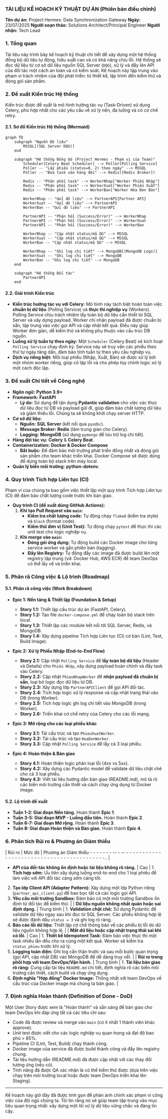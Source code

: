 ### **TÀI LIỆU KẾ HOẠCH KỸ THUẬT DỰ ÁN (Phiên bản điều chỉnh)**

**Tên dự án:** Project Hermes: Data Synchronization Gateway
**Ngày:** 23/07/2025
**Người soạn thảo:** Solutions Architect/Principal Engineer
**Người nhận:** Tech Lead

### **1. Tổng quan**

Tài liệu này trình bày kế hoạch kỹ thuật chi tiết để xây dựng một hệ thống đồng bộ dữ liệu tự động, hiệu suất cao và có khả năng chịu lỗi. Hệ thống sẽ đọc dữ liệu từ cơ sở dữ liệu nguồn SQL Server (`DQG`), xử lý và đẩy lên API của đối tác một cách an toàn và có kiểm soát. Kế hoạch này tập trung vào phạm vi trách nhiệm của đội phát triển: từ thiết kế, lập trình đến kiểm thử và đóng gói sản phẩm.

### **2. Đề xuất Kiến trúc Hệ thống**

Kiến trúc được đề xuất là mô hình hướng tác vụ (Task-Driven) sử dụng Celery, phù hợp nhất cho các yêu cầu về xử lý nền, đa luồng và có cơ chế retry.

#### **2.1. Sơ đồ Kiến trúc Hệ thống (Mermaid)**

```mermaid
graph TD
    subgraph "Nguồn Dữ liệu"
        MSSQL[(SQL Server DQG)]
    end

    subgraph "Hệ thống Đồng bộ (Project Hermes - Phạm vi của Team)"
        Scheduler[Celery Beat Scheduler] --> Poller[Polling Service]
        Poller -- "Lấy phiếu (status=0, 2) theo ngày" --> MSSQL
        Poller -- "Đưa task vào hàng đợi" --> Redis([Redis Broker])

        Redis -- "Phân phối task" --> WorkerNhap["Worker Phiếu Nhập"]
        Redis -- "Phân phối task" --> WorkerXuat["Worker Phiếu Xuất"]
        Redis -- "Phân phối task" --> WorkerBan["Worker Hóa Đơn Bán"]

        WorkerNhap -- "Gửi dữ liệu" --> PartnerAPI{Partner API}
        WorkerXuat -- "Gửi dữ liệu" --> PartnerAPI
        WorkerBan -- "Gửi dữ liệu" --> PartnerAPI

        PartnerAPI -- "Phản hồi (Success/Error)" --> WorkerNhap
        PartnerAPI -- "Phản hồi (Success/Error)" --> WorkerXuat
        PartnerAPI -- "Phản hồi (Success/Error)" --> WorkerBan

        WorkerNhap -- "Cập nhật status/mã QG" --> MSSQL
        WorkerXuat -- "Cập nhật status/mã QG" --> MSSQL
        WorkerBan -- "Cập nhật status/mã QG" --> MSSQL

        WorkerNhap -- "Ghi log chi tiết" --> MongoDB[(MongoDB Logs)]
        WorkerXuat -- "Ghi log chi tiết" --> MongoDB
        WorkerBan -- "Ghi log chi tiết" --> MongoDB
    end

    subgraph "Hệ thống Đối tác"
        PartnerAPI
    end
```

#### **2.2. Giải trình Kiến trúc**

*   **Kiến trúc hướng tác vụ với Celery:** Mô hình này tách biệt hoàn toàn việc **chuẩn bị dữ liệu** (Polling Service) và **thực thi nghiệp vụ** (Workers). Polling Service chịu trách nhiệm lấy toàn bộ dữ liệu cần thiết từ SQL Server và xây dựng payload. Worker chỉ nhận payload đã được chuẩn bị sẵn, tập trung vào việc gọi API và cập nhật kết quả. Điều này giúp Worker đơn giản, dễ kiểm thử và không phụ thuộc vào cấu trúc DB nguồn.
*   **Luồng xử lý tuần tự theo ngày:** Một `Scheduler` (Celery Beat) sẽ kích hoạt `Polling Service` chạy định kỳ. Service này sẽ truy vấn các phiếu theo thứ tự ngày tăng dần, đảm bảo tính tuần tự theo yêu cầu nghiệp vụ.
*   **Dịch vụ riêng biệt:** Mỗi loại phiếu (Nhập, Xuất, Bán) sẽ được xử lý bởi một nhóm worker riêng, giúp cô lập lỗi và cho phép tùy chỉnh logic xử lý một cách độc lập.

### **3. Đề xuất Chi tiết về Công nghệ**

*   **Ngôn ngữ:** **Python 3.9+**
*   **Framework:** **FastAPI**
    *   **Lý do:** Sử dụng để tận dụng **Pydantic validation** cho việc xác thực dữ liệu đọc từ DB và payload gửi đi, giúp đảm bảo chất lượng dữ liệu và giảm thiểu lỗi. Chúng ta sẽ không khởi chạy server HTTP.
*   **Cơ sở dữ liệu:**
    *   **Nguồn:** **SQL Server** (kết nối qua `pyodbc`).
    *   **Message Broker:** **Redis** (làm trung gian cho Celery).
    *   **Logging:** **MongoDB** (sử dụng `pymongo` để lưu trữ log chi tiết).
*   **Hàng đợi tác vụ:** **Celery** & **Celery Beat**.
*   **Containerization:** **Docker & Docker Compose**
    *   **Bắt buộc:** Để đảm bảo môi trường phát triển đồng nhất và đóng gói sản phẩm cho team khác triển khai. Docker Compose sẽ được dùng để dựng toàn bộ stack trên máy local.
*   **Quản lý biến môi trường:** **python-dotenv**.

### **4. Quy trình Tích hợp Liên tục (CI)**

Phạm vi của chúng ta bao gồm việc thiết lập một quy trình Tích hợp Liên tục (CI) để đảm bảo chất lượng code trước khi bàn giao.

*   **Quy trình CI (đề xuất dùng GitHub Actions):**
    1.  **Khi tạo Pull Request vào `main`:**
        *   **Kiểm tra chất lượng code:** Tự động chạy `flake8` (kiểm tra style) và `black` (format code).
        *   **Kiểm thử đơn vị (Unit Test):** Tự động chạy `pytest` để thực thi các unit test cho logic nghiệp vụ.
    2.  **Khi merge vào `main`:**
        *   **Đóng gói ứng dụng:** Tự động build các Docker image cho từng service worker và gắn phiên bản (tagging).
        *   **Đẩy lên Registry:** Tự động đẩy các image đã được build lên một registry tập trung (vd: Docker Hub, AWS ECR) để team DevOps có thể lấy về và triển khai.

### **5. Phân rã Công việc & Lộ trình (Roadmap)**

#### **5.1. Phân rã công việc (Work Breakdown)**

*   **Epic 1: Nền tảng & Thiết lập (Foundation & Setup)**
    *   **Story 1.1:** Thiết lập cấu trúc dự án (FastAPI, Celery).
    *   **Story 1.2:** Tạo file `docker-compose.yml` để chạy toàn bộ stack trên local.
    *   **Story 1.3:** Thiết lập các module kết nối tới SQL Server, Redis, và MongoDB.
    *   **Story 1.4:** Xây dựng pipeline Tích hợp Liên tục (CI) cơ bản (Lint, Test, Build Image).

*   **Epic 2: Xử lý Phiếu Nhập (End-to-End Flow)**
    *   **Story 2.1:** Cập nhật `Polling Service` để **lấy toàn bộ dữ liệu** (Header và Details) cho `Phiếu Nhập`, xây dựng payload hoàn chỉnh và đẩy task vào Celery.
    *   **Story 2.2:** Cập nhật `PhieuNhapWorker` để **nhận payload đã chuẩn bị sẵn**, loại bỏ logic đọc dữ liệu từ DB.
    *   **Story 2.3:** Xây dựng lớp `PartnerAPIClient` để gọi API đối tác.
    *   **Story 2.4:** Tích hợp logic xử lý response và cập nhật trạng thái vào DB (trong Worker).
    *   **Story 2.5:** Tích hợp logic ghi log chi tiết vào MongoDB (trong Worker).
    *   **Story 2.6:** Triển khai cơ chế retry của Celery cho các lỗi mạng.

*   **Epic 3: Mở rộng cho các loại phiếu khác**
    *   **Story 3.1:** Tái cấu trúc và tạo `PhieuXuatWorker`.
    *   **Story 3.2:** Tái cấu trúc và tạo `HoaDonWorker`.
    *   **Story 3.3:** Cập nhật `Polling Service` để lấy cả 3 loại phiếu.

*   **Epic 4: Hoàn thiện & Bàn giao**
    *   **Story 4.1:** Hoàn thiện logic phân loại lỗi (4xx vs 5xx).
    *   **Story 4.2:** Xây dựng các Pydantic model để validate dữ liệu chặt chẽ cho cả 3 loại phiếu.
    *   **Story 4.3:** Viết tài liệu hướng dẫn bàn giao (README.md), mô tả rõ các biến môi trường cần thiết và cách chạy ứng dụng từ Docker image.

#### **5.2. Lộ trình đề xuất**

*   **Tuần 1-2: Giai đoạn Nền tảng.** Hoàn thành **Epic 1**.
*   **Tuần 3-5: Giai đoạn MVP - Luồng đầu tiên.** Hoàn thành **Epic 2**.
*   **Tuần 6-7: Giai đoạn Mở rộng.** Hoàn thành **Epic 3**.
*   **Tuần 8: Giai đoạn Hoàn thiện và Bàn giao.** Hoàn thành **Epic 4**.

### **6. Phân tích Rủi ro & Phương án Giảm thiểu**

| Rủi ro                                                              | Mức độ   | Phương án Giảm thiểu                                                                                                                                                                                                                                                                                                                                                                                                                                                                                                                                                                                                                                                                                                                                                                                                                                                                                                                                                                                                                                                                                                                                                                                                                                                                                                                                                                                                                                                                                                                                                                                                                                                                                                                                                                                                                                                                                                                                                                                                                                                                                                                                                                                                                                                                                                                                                                                                                                                                                                                                                                                                                                                                                                                                                                                                                                                                                                                                                                                                                                                                                                                                                                                                                                                                                                                                                                                                                                                                                                                                                                                                                                                                                                                                                                                                                                                                                                                                                                                                                                                                                                                                                                                                                                                                                                                                                                                                                                                                                                                                                                                                                                                                                                                                                                                                                                                                                                                                                                                                                                                                                                                                                                                                                                                                                                                                                                                                                                                                                                                                                                                                                                                                                                                                                                                                                                                                                                                                                                                                                                                                                                                                                                                                                                                                                                                                                                                                                                                                                                                                                                                                                                                                                                                                                                                                                                                                                                                                                                                                                                                                                                                                                                                                                                                                                                                                                                                                                                                                                                                                                                                                                                                                                                                                                                                                                                                                                                                                                                                                                                                                                                                                                                                                                                                                                                                                                                                                                                                                                                                                                                                                                                                                                                                                                                                                                                                                                                                                                                                                                                                                                                                                                                                                                                                                                                                                                                                                                                                                                                                                                                                                                                                                                                                                                                                                                                                                                                                                                                                                                                                                                                                                                                                                                                                                                                                                                                                                                                                                                                                                                                                                                                                                                                                                                                                                                                                                                                                                                                                                                                                                                                                                                                                                                                                                                                                                                                                                                                                                                                                                                                                                                                                                                                                                                                                                                                                                                                                                                                                                                                                                                                                                                                                                                                                                                                                                                                                                                                                                                                                                                                                                                                                                                                                                                                                                                                                                                                                                                                                                                                                                                                                                                                                                                                                                                                                                                                                                                                                                                                                                                                                                                                                                                                                                                                                                                                                                                                                                                                                                                                                                                                                                                                                                                                                                                                                                                                                                                                                                                                                                                                                                                                                                                                                                                                                                                                                                                                                                                                                                                                                                                                                                                                                                                                                                                                                                                                                                                                                                                                                                                                                                                                                                                                                                                                                                                                                                                                                                                                                                                                                                                                                                                                                                                                                                                                                                                                                                                                                                                                                                                                                                                                                                                                                                                                                                                                                                                                                                                                                                                                                                                                                                                                                                                                                                                                                                                                                                                                                                                                                                                                                                                                                                                                                                                                                                                                                                                                                                                                                                                                                                                                                                                                                                                                                                                                                                                                                                                                                                                                                                                                                                -                                                                                                                                                                                                                                                                                                                                                                                                                                                                                                                                                                                                                                                                                                                                                                                                                                                                                                                                                                                                                                                                                                                                                                                                                                                                                                                                                                                                                                                                                                                                                                                                                                                                                                                                                                                                                                                                                                                                                                                                                                                                                                                                                                                                                                                                                                                                                                                                                                                                                                                                                                                                                                                                                                                                                                                                                                                                                                                                                                                                                                                                                                                                                                                                                                                                                                                                                                                                                                                                                                                                                                                                                                                                                                                                                                                                                                                                                                                                                                                                                                                                                                                                                                                                                                                                                                                                                                                                                                                                                                                                                                                                                                                                                                                                                                                                                                                                                                                                                                                                                                                                                                                                                                                                                                                                                                                                                                                                                                                                                                                                                                                                                                                                                                                                                                                                                                                                                                                                                                                                                                                                                                                                                                                                                                                                                                                                                                                                                                                                                                                                                                                                                                                                                                                                                                                                                                                                                                                                                                                                                                                                                                                                                                                                                                                                                                                                                                                                                                                                                                                                                                                                                                                                                                                                                                                                                                                                                                                                                                                                                                                                                                                                                                                                                                                                                                                                                                                                                                                                                                                                                                                                                                                                                                                  -                                                                                                                                                                                                                                                                                                                                                                                                                                                                                                                                                                                                                                                                                                                                                                                                                                                                                                                                                                                                                                                                                                                                                                                                                                                                                                                                                                                                                                                                                                                                                                                                                                                                                                                                                                                                                                                                                                                                                                                                                                                                                                                                                                                                                                                                                                                                                                                                                                                                                                                                                                                                                                                                                                                                                                                                                                                                                                                                                                                                                                                                                                                                                                                                                                                                                                                                                                                                                                                                                                                                                                                                                -                                                                                                                                                                                                                                                                                                                                                                                                                                                                                                                                                                                                                                                                                                                                                                                                                                                                                                                                                                                                                                                                                                                                                                                                                                                                                                                                                                                                                                                                                                                                                                                                                                                                                                                                                                                                                                                                                                                                                                                                                                                                                                                                                                                                                                                                                                                                                                                                                                                                                                                                                                                                                                                                                                                                                                                                                                                                                                                                                                                                                                                                                                                                                                                                                                                                                                                                                                                                                                                                                                                                                                                                                                                                                                                                                                                                                                                                                                                                                                                                                                                                                                                                                                                                                                                                                                                                                                                                                                                                                                                                                                                                                                                                                                                                                                                                                                                                                                                                                                                                                                                                                                                                                                                                                                                                                                                                                                                                                                                                                                                                                                                                                                                                                                                                                                                                                                                                                                                                                                                                                                                                                                                                                                                                                                                                                                                                                                                                                                                                                                                                                                                                                                                                                                                                                                                                                                                                                                                                                                                                                                                                                                                                                                                                                                                                                                                                                                                                                                                                                                                                                                                                                                                                                                                                                                                                                                                                                                                                                                                                                                                                                                                                                                                                                                                                                                                                                                                                                                                                                                                                                                                                                                                                                                                                                                                                                                                                                                                                                                                                                                                                                                                                                                                                                                                                                                                                                                                                                                                                                                                                                                                                                                                                                                                                                                                                                                                                                                                                                                                                                                                                                                       -                                                                                                                                                           -                               -                                                                                                                                                                                                                                                                                                                                                                                                                                                                                                                                                                                                                                                                                                                                                                                                                                      -                                                                                                                                                                                                                                                                                                                                                                                                                                                                                                                                                                                                                                                                                                                                                                                                                                                                                                    --                               -                                                                                                                            --                               -                               -                                                                                             -                               -                               -                                                                                             -                               -                               -                                                                                             -                               -                               -                               -                                                                                             -                               -                               -                                                                                             -                               -                               -                               -                                                                                             -                                                                                             -                               -                               -                                                                                             -                               -                               -                                                                                             -                               -                               -                                                                                             -                               -                                                                                             -                                                                                             -                                                                                             -                                                                                             -                               -                                                                                             -                                                                                             -                                                                                             -                                                                                             -                                                                                             -                               -.. |
-   **API của đối-tác không ổn định hoặc tài liệu không rõ ràng.**             | Cao      | 1.  **Tích hợp sớm:** Ưu tiên xây dựng luồng end-to-end cho 1 loại phiếu để làm việc với API đối tác càng sớm càng tốt.
2.  **Tạo lớp Client API (Adapter Pattern):** Xây dựng một lớp Python riêng (`partner_api_client.py`) để bao bọc tất cả các logic gọi API.
3.  **Yêu cầu môi trường Sandbox:** Đảm bảo có một môi trường Sandbox ổn định từ đối tác để kiểm thử. |
| **Dữ liệu nguồn không nhất quán hoặc sai định dạng.**                     | Trung bình | 1.  **Validation chặt chẽ:** Sử dụng Pydantic để validate dữ liệu ngay sau khi đọc từ SQL Server. Các phiếu không hợp lệ sẽ được đánh dấu `status = 3` và ghi log rõ ràng.
2.  **Báo cáo lỗi dữ liệu:** Thiết lập cơ chế thông báo về các phiếu bị lỗi do dữ liệu nguồn không hợp lệ. |
| **Mất dữ liệu hoặc cập nhật trạng thái sai khi có lỗi.**                  | Cao      | 1.  **Thiết kế Idempotent Task:** Đảm bảo việc thực thi một task nhiều lần đều cho ra cùng một kết quả. Worker sẽ kiểm tra `status_phieu` trước khi xử lý.
2.  **Logging toàn diện:** Ghi log cẩn thận trước và sau mỗi bước quan trọng (gọi API, cập nhật DB) vào MongoDB để dễ dàng truy vết. |
| **Rủi ro trong phối hợp với team DevOps/Vận hành.**                      | Trung bình | 1.  **Tài liệu bàn giao rõ ràng:** Cung cấp tài liệu `README.md` chi tiết, định nghĩa rõ các biến môi trường cần thiết, cách build và chạy ứng dụng.
2.  **Định nghĩa "Hợp đồng" Docker Image:** Thống nhất với team DevOps về cấu trúc của Docker image mà chúng ta bàn giao. |

### **7. Định nghĩa Hoàn thành (Definition of Done - DoD)**

Một User Story được xem là "Hoàn thành" và sẵn sàng để bàn giao cho team DevOps khi đáp ứng tất cả các tiêu chí sau:

*   Code đã được review và merge vào `main` (có ít nhất 1 thành viên khác approve).
*   Unit test được viết cho các logic nghiệp vụ quan trọng và đạt độ bao phủ > 85%.
*   Pipeline CI (Lint, Test, Build) chạy thành công.
*   Docker image của service đã được build thành công và đẩy lên registry chung.
*   Tài liệu hướng dẫn (README.md) đã được cập nhật với các thay đổi tương ứng (nếu có).
*   Tính năng đã được QA xác nhận là có thể kiểm thử được (dựa trên việc chạy trên môi trường local hoặc được team DevOps triển khai lên Staging).

---

Kế hoạch này giờ đây đã được tinh gọn để phản ánh chính xác phạm vi công việc của đội ngũ chúng ta. Tôi tin rằng nó sẽ giúp team tập trung vào mục tiêu quan trọng nhất: xây dựng một lõi xử lý dữ liệu vững chắc và đáng tin cậy.